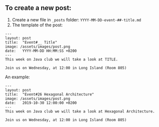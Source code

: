 ## To create a new post:

1. Create a new file in `_posts` folder: `YYYY-MM-DD-event-##-title.md`
2. The template of the post:
```
---
layout: post
title:  "Event#__ Title"
image: /assets/images/post.png
date:   YYYY-MM-DD HH:MM:SS +0200
---
This week on Java club we will take a look at TITLE.

Join us on Wednesday, at 12:00 in Long Island (Room 805)
```

An example:
```
---
layout: post
title:  "Event#26 Hexagonal Architecture"
image: /assets/images/post.png
date:   2019-10-30 12:00:00 +0200
---
This week on Java club we will take a look at Hexagonal Architecture.

Join us on Wednesday, at 12:00 in Long Island (Room 805)
```
